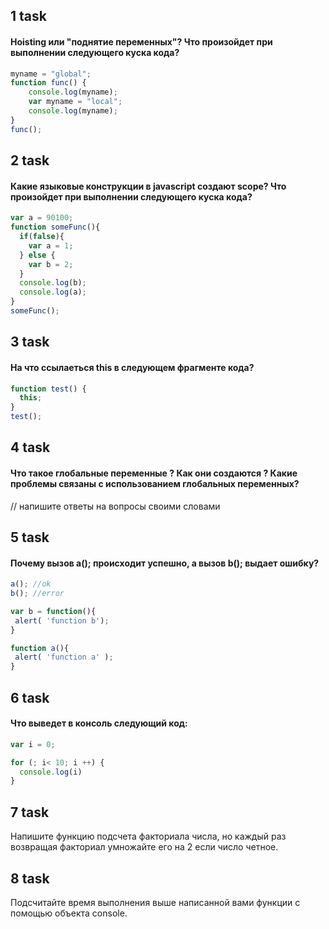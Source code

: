 ## 1 task 

#### Hoisting или "поднятие переменных"? Что произойдет при выполнении следующего куска кода?

```javascript
myname = "global";
function func() {
    console.log(myname);
    var myname = "local";
    console.log(myname);
}
func();
```

## 2 task 

#### Какие языковые конструкции в javascript создают scope? Что произойдет при выполнении следующего куска кода?

```javascript
var a = 90100;
function someFunc(){
  if(false){
    var a = 1;
  } else {
    var b = 2;
  }
  console.log(b);
  console.log(a);
}
someFunc();
```

## 3 task

#### На что ссылаеться this в следующем фрагменте кода?

```javascript
function test() {
  this;
}
test();
```

## 4 task

#### Что такое глобальные переменные ? Как они создаются ? Какие проблемы связаны с использованием глобальных переменных?

// напишите ответы на вопросы своими словами

## 5 task 

#### Почему вызов a(); происходит успешно, а вызов b(); выдает ошибку?

```javascript
a(); //ok
b(); //error

var b = function(){
 alert( 'function b');
}

function a(){
 alert( 'function a' );
}
```

## 6 task 

#### Что выведет в консоль следующий код:

```javascript
var i = 0;

for (; i< 10; i ++) {
  console.log(i)
}
```
## 7 task 

Напишите функцию подсчета факториала числа, но каждый раз возвращая факториал умножайте его на 2 если число четное.

## 8 task

Подсчитайте время выполнения выше написанной вами функции c помощью объекта console.

